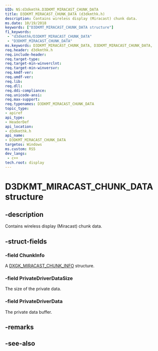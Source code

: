 ```yaml
---
UID: NS:d3dkmthk.D3DKMT_MIRACAST_CHUNK_DATA
title: D3DKMT_MIRACAST_CHUNK_DATA (d3dkmthk.h)
description: Contains wireless display (Miracast) chunk data.
ms.date: 10/19/2018
keywords: ["D3DKMT_MIRACAST_CHUNK_DATA structure"]
f1_keywords:
 - "d3dkmthk/D3DKMT_MIRACAST_CHUNK_DATA"
 - "D3DKMT_MIRACAST_CHUNK_DATA"
ms.keywords: D3DKMT_MIRACAST_CHUNK_DATA, D3DKMT_MIRACAST_CHUNK_DATA, 
req.header: d3dkmthk.h
req.include-header:
req.target-type:
req.target-min-winverclnt:
req.target-min-winversvr:
req.kmdf-ver:
req.umdf-ver:
req.lib:
req.dll:
req.ddi-compliance:
req.unicode-ansi:
req.max-support:
req.typenames: D3DKMT_MIRACAST_CHUNK_DATA
topic_type: 
- apiref
api_type: 
- HeaderDef
api_location: 
- d3dkmthk.h
api_name: 
- D3DKMT_MIRACAST_CHUNK_DATA
targetos: Windows
ms.custom: RS5
dev_langs:
 - c++
tech.root: display
---
```


# D3DKMT_MIRACAST_CHUNK_DATA structure

## -description

Contains wireless display (Miracast) chunk data.

## -struct-fields

### -field ChunkInfo

A [DXGK_MIRACAST_CHUNK_INFO](../d3dukmdt/ns-d3dukmdt-dxgk_miracast_chunk_info.md) structure.

### -field PrivateDriverDataSize

The size of the private data.

### -field PrivateDriverData
 
The private data buffer.

## -remarks

## -see-also
